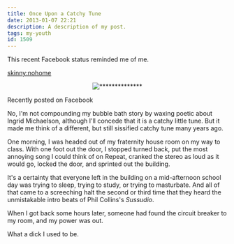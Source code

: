 ```yaml
---
title: Once Upon a Catchy Tune
date: 2013-01-07 22:21
description: A description of my post.
tags: my-youth
id: 1509
---
```

This recent Facebook status reminded me of me.

<skinny:nohome><p style="margin-left: auto; margin-right: auto; text-align: center;"><img alt="**************" src="/img/juliespost.jpg"/></p>
<p class="caption">Recently posted on Facebook</p></skinny:nohome>

No, I'm not compounding my bubble bath story by waxing poetic about Ingrid Michaelson, although I'll concede that it is a catchy little tune.  But it made me think of a different, but still sissified catchy tune many years ago.

One morning, I was headed out of my fraternity house room on my way to class.  With one foot out the door, I stopped turned back, put the most annoying song I could think of on Repeat, cranked the stereo as loud as it would go, locked the door, and sprinted out the building.

It's a certainty that everyone left in the building on a mid-afternoon school day was trying to sleep, trying to study, or trying to masturbate.  And all of that came to a screeching halt the second or third time that they heard the unmistakable intro beats of Phil Collins's <i>Sussudio</i>.

When I got back some hours later, someone had found the circuit breaker to my room, and my power was out.  

What a dick I used to be.